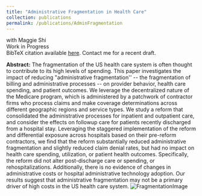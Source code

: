 ```yaml
---
title: "Administrative Fragmentation in Health Care"
collection: publications
permalink: /publications/AdminFragmentation
---
```

with Maggie Shi<br>
Work in Progress<br>
BibTeX citation available [here](https://rileyleague.github.io/bibfiles/league2025administrative.md). Contact me for a recent draft.

**Abstract:** The fragmentation of the US health care system is often thought to contribute to its high levels of spending. This paper investigates the impact of reducing "administrative fragmentation'' -- the fragmentation of billing and administrative processes -- on provider behavior, health care spending, and patient outcomes. We leverage the decentralized nature of the Medicare program, which is administered by a patchwork of contractor firms who process claims and make coverage determinations across different geographic regions and service types. We study a reform that consolidated the administrative processes for inpatient and outpatient care, and consider the effects on followup care for patients recently discharged from a hospital stay. Leveraging the staggered implementation of the reform and differential exposure across hospitals based on their pre-reform contractors, we find that the reform substantially reduced administrative fragmentation and slightly reduced claim denial rates, but had no impact on health care spending, utilization, or patient health outcomes. Specifically, the reform did not alter post-discharge care or spending, or rehospitalizations. Additionally, there is no evidence of changes in administrative costs or hospital administrative technology adoption. Our results suggest that administrative fragmentation may not be a primary driver of high costs in the US health care system.
![FragmentationImage](https://rileyleague.github.io/images/reduce_admin_frag.png)
